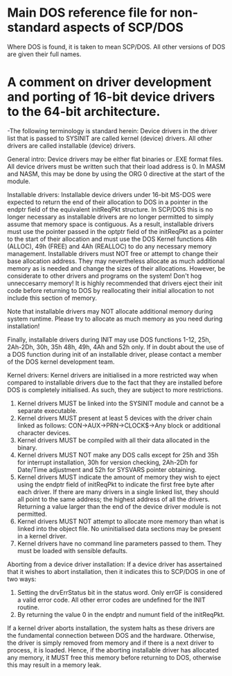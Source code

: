 # Main DOS reference file for non-standard aspects of SCP/DOS
Where DOS is found, it is taken to mean SCP/DOS. All other versions of DOS are given their full names.
# A comment on driver development and porting of 16-bit device drivers to the 64-bit architecture.
-The following terminology is standard herein: Device drivers in the driver list that is passed to SYSINIT are called kernel (device) drivers. All other drivers are called installable (device) drivers.

General intro:
Device drivers may be either flat binaries or .EXE format files. All device drivers must be written such that their load address is 0. In MASM and NASM, this may be done by using the ORG 0 directive at the start of the module.

Installable drivers:
Installable device drivers under 16-bit MS-DOS were expected to return the end of their allocation to DOS in a pointer in the endptr field of the equivalent initReqPkt structure. In SCP/DOS this is no longer necessary as installable drivers are no longer permitted to simply assume that memory space is contiguous. As a result, installable drivers must use the pointer passed in the optptr field of the initReqPkt as a pointer to the start of their allocation and must use the DOS Kernel functions 48h (ALLOC), 49h (FREE) and 4Ah (REALLOC) to do any necessary memory management. 
Installable drivers must NOT free or attempt to change their base allocation address. They may nevertheless allocate as much additional memory as is needed and change the sizes of their allocations. However, be considerate to other drivers and programs on the system! Don't hog unneccesarry memory! It is highly recommended that drivers eject their init code before returning to DOS by reallocating their initial allocation to not include this section of memory.

Note that installable drivers may NOT allocate additional memory during system runtime. Please try to allocate as much memory as you need during installation!

Finally, installable drivers during INIT may use DOS functions 1-12, 25h, 2Ah-2Dh, 30h, 35h 48h, 49h, 4Ah and 52h only. If in doubt about the use of a DOS function during init of an installable driver, please contact a member of the DOS kernel development team.

Kernel drivers:
Kernel drivers are initialised in a more restricted way when compared to installable drivers due to the fact that they are installed before DOS is completely initialised. As such, they are subject to more restrictions. 
1) Kernel drivers MUST be linked into the SYSINIT module and cannot be a separate executable.
2) Kernel drivers MUST present at least 5 devices with the driver chain linked as follows:
    CON->AUX->PRN->CLOCK$->Any block or additional character devices.
3) Kernel drivers MUST be compiled with all their data allocated in the binary.
4) Kernel drivers MUST NOT make any DOS calls except for 25h and 35h for interrupt installation, 30h for version checking, 2Ah-2Dh for Date/Time adjustment and 52h for SYSVARS pointer obtaining.
5) Kernel drivers MUST indicate the amount of memory they wish to eject using the endptr field of initReqPkt to indicate the first free byte after each driver. If there are many drivers in a single linked list, they should all point to the same address; the highest address of all the drivers. Returning a value larger than the end of the device driver module is not permitted.
6) Kernel drivers MUST NOT attempt to allocate more memory than what is linked into the object file. No uninitialised data sections may be present in a kernel driver.
7) Kernel drivers have no command line parameters passed to them. They must
be loaded with sensible defaults.

Aborting from a device driver installation:
If a device driver has assertained that it wishes to abort installation, then it indicates this to SCP/DOS in one of two ways:

1) Setting the drvErrStatus bit in the status word. Only errGF is considered a valid error code. All other error codes are undefined for the INIT routine. 
2) By returning the value 0 in the endptr and numunt field of the initReqPkt. 

If a kernel driver aborts installation, the system halts as these drivers are the fundamental connection between DOS and the hardware.
Otherwise, the driver is simply removed from memory and if there is a next driver to process, it is loaded. Hence, if the aborting installable driver has allocated any memory, it MUST free this memory before returning to DOS, otherwise this may result in a memory leak. 